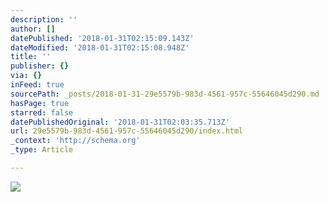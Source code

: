 ```yaml
---
description: ''
author: []
datePublished: '2018-01-31T02:15:09.143Z'
dateModified: '2018-01-31T02:15:08.948Z'
title: ''
publisher: {}
via: {}
inFeed: true
sourcePath: _posts/2018-01-31-29e5579b-983d-4561-957c-55646045d290.md
hasPage: true
starred: false
datePublishedOriginal: '2018-01-31T02:03:35.713Z'
url: 29e5579b-983d-4561-957c-55646045d290/index.html
_context: 'http://schema.org'
_type: Article

---
```

![](https://the-grid-user-content.s3-us-west-2.amazonaws.com/5e78fe9d-bb56-429c-bd81-6d7067bff88a.jpg)